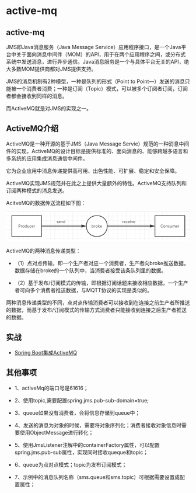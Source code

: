 # active-mq

## active-mq

JMS即Java消息服务（Java Message Service）应用程序接口，是一个Java平台中关于面向消息中间件（MOM）的API，用于在两个应用程序之间，或分布式系统中发送消息，进行异步通信。Java消息服务是一个与具体平台无关的API，绝大多数MOM提供商都对JMS提供支持。

JMS的消息机制有2种模型，一种是队列的形式（Point to Point—）发送的消息只能被一个消费者消费；一种是订阅（Topic）模式，可以被多个订阅者订阅，订阅者都会接收到同样的消息。

而ActiveMQ就是对JMS的实现之一。

## ActiveMQ介绍

ActiveMQ是一种开源的基于JMS（Java Message Servie）规范的一种消息中间件的实现，ActiveMQ的设计目标是提供标准的、面向消息的、能够跨越多语言和多系统的应用集成消息通信中间件。

它为企业应用中消息传递提供高可用、出色性能、可扩展、稳定和安全保障。

ActiveMQ实现JMS规范并在此之上提供大量额外的特性。ActiveMQ支持队列和订阅两种模式的消息发送。

AcitveMQ的数据传送流程如下图：

![activeMQ](../../file/activeMQ/active-mq-1.png "activeMQ")

ActiveMQ的两种消息传递类型：

- （1）点对点传输，即一个生产者对应一个消费者，生产者向broke推送数据，数据存储在broke的一个队列中，当消费者接受该条队列里的数据。

- （2）基于发布/订阅模式的传输，即根据订阅话题来接收相应数据，一个生产者可向多个消费者推送数据，与MQTT协议的实现是类似的。

两种消息传递类型的不同，点对点传输消费者可以接收到在连接之前生产者所推送的数据，而基于发布/订阅模式的传输方式消费者只能接收到连接之后生产者推送的数据。

## 实战

- [Spring Boot集成ActiveMQ](./active-mq-boot/ "Spring Boot集成ActiveMQ")

## 其他事项

- 1、activeMq的端口号是61616；

- 2、使用topic,需要配置spring.jms.pub-sub-domain=true;

- 3、queue如果没有消费者，会将信息存储到queue中；

- 4、发送的消息为对象的时候，需要将对象序列化；消费者接收对象信息时需要使用ObjectMessage进行转化；

- 5、使用JmsListener注解中的containerFactory属性，可以配置spring.jms.pub-sub属性，实现同时接收queque和topic；

- 6、queue为点对点模式；topic为发布订阅模式；

- 7、示例中的消息队列名称（sms.queue和sms.topic）可根据需要设置成配置属性；


